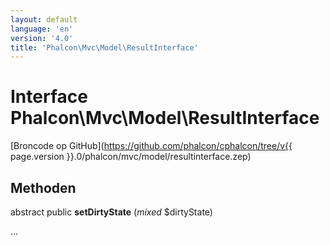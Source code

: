 ```yaml
---
layout: default
language: 'en'
version: '4.0'
title: 'Phalcon\Mvc\Model\ResultInterface'
---
```


# Interface **Phalcon\Mvc\Model\ResultInterface**

[Broncode op GitHub](https://github.com/phalcon/cphalcon/tree/v{{ page.version }}.0/phalcon/mvc/model/resultinterface.zep)

## Methoden

abstract public **setDirtyState** (*mixed* $dirtyState)

...